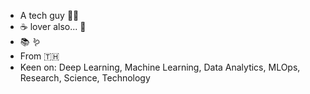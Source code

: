 - A tech guy :man_technologist:
- :coffee: lover also... :beer:
- :books: :worm:
- From :thailand:
- Keen on: Deep Learning, Machine Learning, Data Analytics, MLOps, Research, Science, Technology

<!---
bozhlab/bozhlab is a ✨ special ✨ repository because its `README.md` (this file) appears on your GitHub profile.
You can click the Preview link to take a look at your changes.
--->
